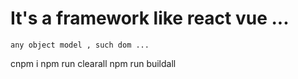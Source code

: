 # It's a framework like react vue ...

    any object model , such dom ...


cnpm i
npm run clearall
npm run buildall
